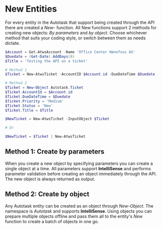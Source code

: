 # New Entities

For every entity in the Autotask that support being created through the API there are created a *New-* function. All New functions support 2 methods for creating new objects: *By parameters* and *by object*. Choose whichever method that suits your coding style, or switch between them as needs dictate.

```powershell
$Account = Get-AtwsAccount -Name 'Office Center Hønefoss AS'
$Duedate = (Get-Date).AddDays(8)
$Title = 'Testing the API on a ticket'

# Method 1
$Ticket = New-AtwsTicket -AccountID $Account.id -DueDateTime $Duedate -Priority Medium -Status New -Title $Title -QueueID 'Queue Name'

# Method 2
$Ticket = New-Object Autotask.Ticket
$Ticket.AccountId = $Account.id
$Ticket.DueDateTime = $Duedate
$Ticket.Priority = 'Medium'
$Ticket.Status = 'New'
$Ticket.Title = $Title

$NewTicket = New-AtwsTicket -InputObject $Ticket

# Or

$NewTicket = $Ticket | New-AtwsTicket
```

## Method 1: Create by parameters

When you create a new object by specifying parameters you can create a single object at a time. All parameters support **IntelliSense** and performs parameter validation before creating an object immediately through the API. The new object is always returned as output.

## Method 2: Create by object

Any Autotask entity can be created as an object through *New-Object*. The namespace is *Autotask* and supports **IntelliSense**. Using objects you can prepare multiple objects offline and pass them all to the entity's *New* function to create a batch of objects in one go.
